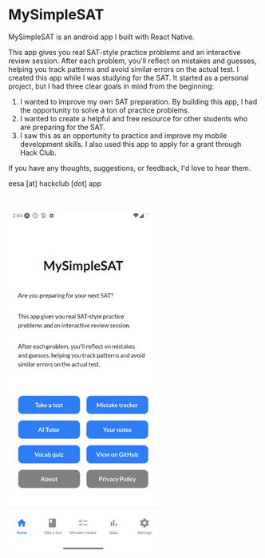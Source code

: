 # MySimpleSAT

MySimpleSAT is an android app I built with React Native.

This app gives you real SAT-style practice problems and an interactive review session.
After each problem, you'll reflect on mistakes and guesses, helping you track patterns and avoid similar errors on the actual test.
I created this app while I was studying for the SAT. It started as a personal project, but I had three clear goals in mind from the beginning:

1. I wanted to improve my own SAT preparation. By building this app, I had the opportunity to solve a ton of practice problems.
2. I wanted to create a helpful and free resource for other students who are preparing for the SAT.
3. I saw this as an opportunity to practice and improve my mobile development skills. I also used this app to apply for a grant through Hack Club.

If you have any thoughts, suggestions, or feedback, I'd love to hear them.

eesa [at] hackclub [dot] app

<br />
<br />
<img src="https://raw.githubusercontent.com/eesazahed/mysimplesat-frontend/refs/heads/main/assets/images/home.png" alt="homepage" width="300" />
